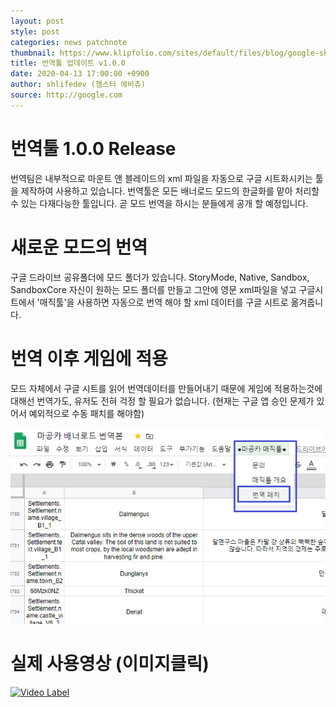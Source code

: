 ```yaml
---
layout: post
style: post
categories: news patchnote
thumbnail: https://www.klipfolio.com/sites/default/files/blog/google-sheets-blog-banner.png
title: 번역툴 업데이트 v1.0.0
date: 2020-04-13 17:00:00 +0900
author: shlifedev (햄스터 에비츄)
source: http://google.com
---
```


# 번역툴 1.0.0 Release
번역팀은 내부적으로 마운트 앤 블레이드의 xml 파일을 자동으로 구글 시트화시키는 툴을 제작하여 사용하고 있습니다. 
번역툴은 모든 배너로드 모드의 한글화를 맡아 처리할 수 있는 다재다능한 툴입니다. 곧 모드 번역을 하시는 분들에게 공개 할 예정입니다.

 
# 새로운 모드의 번역
구글 드라이브 공유폴더에 모드 폴더가 있습니다. 
StoryMode, Native, Sandbox, SandboxCore 
자신이 원하는 모드 폴더를 만들고 그안에 영문 xml파일을 넣고 구글시트에서 '매직툴'을 사용하면
자동으로 번역 해야 할 xml 데이터를 구글 시트로 옮겨줍니다. 


# 번역 이후 게임에 적용
모드 자체에서 구글 시트를 읽어 번역데이터를 만들어내기 때문에 게임에 적용하는것에대해선
번역가도, 유저도 전혀 걱정 할 필요가 없습니다.  (현재는 구글 앱 승인 문제가 있어서 예외적으로 수동 패치를 해야함)

![dd](/assets/images/post_translator/magic_tool.PNG)
# 실제 사용영상 (이미지클릭)
[![Video Label](https://i.pinimg.com/originals/2d/2b/e2/2d2be2421911037d80f9921dc29d54c2.jpg)](https://www.youtube.com/watch?v=vxNvzjeySE8)